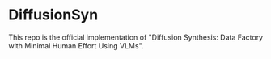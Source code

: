 # DiffusionSyn
This repo is the official implementation of "Diffusion Synthesis: Data Factory with Minimal Human Effort Using VLMs".
